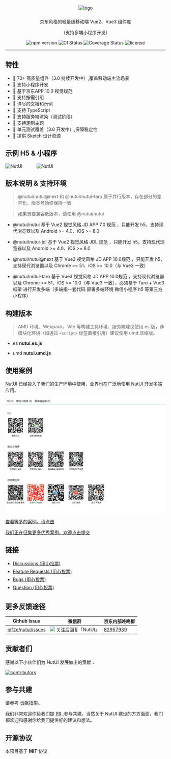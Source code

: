 
<p align="center">
    <img alt="logo" src="https://img11.360buyimg.com/imagetools/jfs/t1/211965/25/7152/22022/61b16785E433119bb/aa41d7a9f7e823f3.png" width="387" height="162" style="margin-bottom: 10px;">
</p>

<p align="center">京东风格的轻量级移动端 Vue2、Vue3 组件库</p>

<p align="center">（支持多端小程序开发）</p>

<p align="center">
    <img src="https://img.shields.io/npm/v/@nutui/nutui.svg" alt="npm version" />
    <img src="https://api.travis-ci.org/jdf2e/nutui.svg?branch=master" alt="CI Status" />
    <img src="https://coveralls.io/repos/github/jdf2e/nutui/badge.svg?branch=master" alt="Coverage Status" />
    <img src="https://img.shields.io/npm/l/@nutui/nutui.svg" alt="license"/>
</p>


---


##  特性

* 🚀 70+ 高质量组件（3.0 持续开发中）,覆盖移动端主流场景
* 💪 支持小程序开发
* 📖 基于京东APP 10.0 视觉规范
* 🍭 支持按需引用
* 📖 详尽的文档和示例
* 💪 支持 TypeScript
* 💪 支持服务端渲染（测试阶段）
* 🍭 支持定制主题
* 🍭 单元测试覆盖（3.0 开发中）,保障稳定性
* 📖 提供 Sketch 设计资源

## 示例 H5 & 小程序

<p>
   <img src="https://img12.360buyimg.com/imagetools/jfs/t1/162421/39/13392/9425/6052ea60E592310a9/264bdff23ef5fe95.png" width="100" alt="NutUI" />
   <img src="https://storage.360buyimg.com/jdc-article/gh_f2231eb941be_258.jpg" style="margin-left:40px" width="100" alt="NutUI" />  
</p>

## 版本说明 & 支持环境

> @nutui/nutui@next 和 @nutui/nutui-taro 属于并行版本，存在部分的差异化，版本号始终保持一致

> 如果想要兼容低版本，请使用 @nutui/nutui

* @nutui/nutui  基于 Vue2 视觉风格 JD APP 7.0 规范 ，只能开发 h5，支持现代浏览器以及 Android >= 4.0、iOS >= 8.0

* @nutui/nutui-jdl 基于 Vue2 视觉风格 JDL 规范 ，只能开发 h5，支持现代浏览器以及 Android >= 4.0、iOS >= 8.0

* @nutui/nutui@next 基于 Vue3 视觉风格 JD APP 10.0规范 ，只能开发 h5，支持现代浏览器以及 Chrome >= 51、iOS >= 10.0（与 Vue3 一致）

* @nutui/nutui-taro 基于 Vue3 视觉风格 JD APP 10.0规范 ，支持现代浏览器以及 Chrome >= 51、iOS >= 10.0（与 Vue3 一致），必须基于 Taro + Vue3 框架 进行开发多端（多端指一套代码 部署多端环境 微信小程序 h5 等第三方小程序）


## 构建版本

> AMD 环境、Webpack、Vite 等构建工具环境、服务端建议使用 es 版，非模块化环境（如通过 `<script>` 标签直接引用）建议使用 umd 压缩版。

* es **nutui.es.js**

* umd **nutui.umd.js**


## 使用案例

NutUI 已经投入了我们的生产环境中使用，业界也在广泛地使用 NutUI 开发多端应用。

<img src="https://raw.githubusercontent.com/jdf2e/nutui-user-cases/master/user-cases.jpg" width="800" alt="NutUI" />

<p>
    <a href="https://github.com/jdf2e/nutui-user-cases">
       查看等多的案例，请点击
    </a>
</p>

<p>
    <a href="https://github.com/jdf2e/nutui-user-cases/edit/master/index.js">
       我们正在征集更多优秀案例，欢迎点击提交
    </a>
</p>

## 链接

<ul>
    <li>
        <a href="https://github.com/jdf2e/nutui/discussions">
            Discussions  (用👍投票)
        </a>
    </li>
    <li>
        <a href="https://github.com/jdf2e/nutui/issues?q=is%3Aissue+is%3Aopen+label%3A%22help+wanted%22">
            Feature Requests (用👍投票)
        </a>
    </li>
     <li>
        <a href="https://github.com/jdf2e/nutui/labels/bug%203.0">
            Bugs (用👍投票)
        </a>
    </li>
     <li>
        <a href="https://github.com/jdf2e/nutui/issues?q=is%3Aissue+is%3Aopen+label%3Aquestion">
            Question  (用👍投票)
        </a>
    </li>
</ul>

## 更多反馈途径

| Github Issue | 微信群 |京东内部咚咚群 |
| --- | --- |--- |
| [jdf2e/nutui/issues](https://github.com/jdf2e/nutui/issues) | <img src="https://nutui.jd.com/3x/3.1.12/vx-code1.png" width="60" /> 关注后回复「NutUI」 | <a href="timline://chat/?topin=82957939&type=2" target="_blank">82957939</a> |

## 贡献者们

感谢以下小伙伴们为 NutUI 发展做出的贡献：

<a href="https://github.com/jdf2e/nutui/graphs/contributors">
  <img src="https://opencollective.com/nutui/contributors.svg?width=890&button=false" alt="contributors">
</a>

## 参与共建

请参考 [贡献指南](https://nutui.jd.com/#/contributing)。

我们非常欢迎你给我们提 [PR](https://github.com/jdf2e/nutui/pulls) ,参与共建。当然关于 NutUI 建设的方方面面，我们都欢迎和感谢你给我们提供好的建议和想法。


## 开源协议

本项目基于 **MIT** 协议

